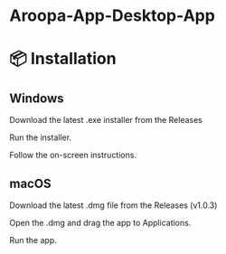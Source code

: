 # Aroopa-App-Desktop-App

# 📦 Installation

## Windows

Download the latest .exe installer from the Releases

Run the installer.

Follow the on-screen instructions.

## macOS

Download the latest .dmg file from the Releases (v1.0.3)

Open the .dmg and drag the app to Applications.

Run the app.
